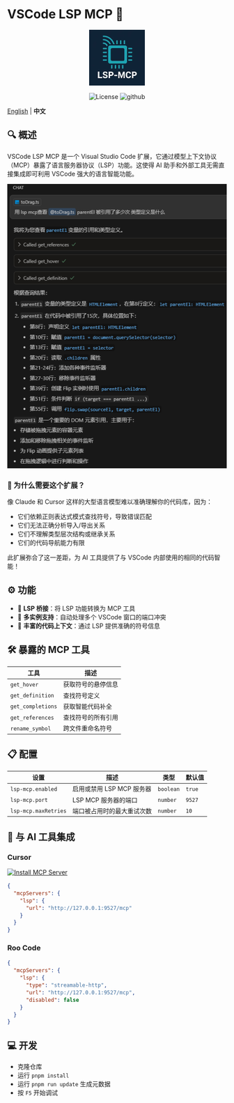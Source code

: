 # VSCode LSP MCP 🚀

<p align="center">
  <img src="res/icon.webp" width="128" height="128" alt="LSP MCP Icon">
</p>

<p align="center">
  <img alt="License" src="https://img.shields.io/badge/License-MIT-yellow.svg" />
  <img alt="github" src="https://img.shields.io/badge/GitHub-181717?logo=github&logoColor=white" />
</p>

[English](./README.md) | **中文**

## 🔍 概述

VSCode LSP MCP 是一个 Visual Studio Code 扩展，它通过模型上下文协议（MCP）暴露了语言服务器协议（LSP）功能。这使得 AI 助手和外部工具无需直接集成即可利用 VSCode 强大的语言智能功能。

![demo](./docAssets/demo.webp)

### 🌟 为什么需要这个扩展？

像 Claude 和 Cursor 这样的大型语言模型难以准确理解你的代码库，因为：

- 它们依赖正则表达式模式查找符号，导致错误匹配
- 它们无法正确分析导入/导出关系
- 它们不理解类型层次结构或继承关系
- 它们的代码导航能力有限

此扩展弥合了这一差距，为 AI 工具提供了与 VSCode 内部使用的相同的代码智能！

## ⚙️ 功能

- 🔄 **LSP 桥接**：将 LSP 功能转换为 MCP 工具
- 🔌 **多实例支持**：自动处理多个 VSCode 窗口的端口冲突
- 🧠 **丰富的代码上下文**：通过 LSP 提供准确的符号信息

## 🛠️ 暴露的 MCP 工具

| 工具 | 描述 |
|------|-------------|
| `get_hover` | 获取符号的悬停信息 |
| `get_definition` | 查找符号定义 |
| `get_completions` | 获取智能代码补全 |
| `get_references` | 查找符号的所有引用 |
| `rename_symbol` | 跨文件重命名符号 |

## 📋 配置

<!-- configs -->

| 设置 | 描述 | 类型 | 默认值 |
|---------|-------------|------|---------|
| `lsp-mcp.enabled` | 启用或禁用 LSP MCP 服务器 | `boolean` | `true` |
| `lsp-mcp.port` | LSP MCP 服务器的端口 | `number` | `9527` |
| `lsp-mcp.maxRetries` | 端口被占用时的最大重试次数 | `number` | `10` |

<!-- configs -->

## 🔗 与 AI 工具集成

### Cursor

[![Install MCP Server](https://cursor.com/deeplink/mcp-install-dark.png)](https://cursor.com/install-mcp?name=lsp&config=JTdCJTIydXJsJTIyJTNBJTIyaHR0cCUzQSUyRiUyRjEyNy4wLjAuMSUzQTk1MjclMkZtY3AlMjIlN0Q%3D)

```json
{
  "mcpServers": {
    "lsp": {
      "url": "http://127.0.0.1:9527/mcp"
    }
  }
}
```

### Roo Code

```json
{
  "mcpServers": {
    "lsp": {
      "type": "streamable-http",
      "url": "http://127.0.0.1:9527/mcp",
      "disabled": false
    }
  }
}
```

## 💻 开发

- 克隆仓库
- 运行 `pnpm install`
- 运行 `pnpm run update` 生成元数据
- 按 `F5` 开始调试
